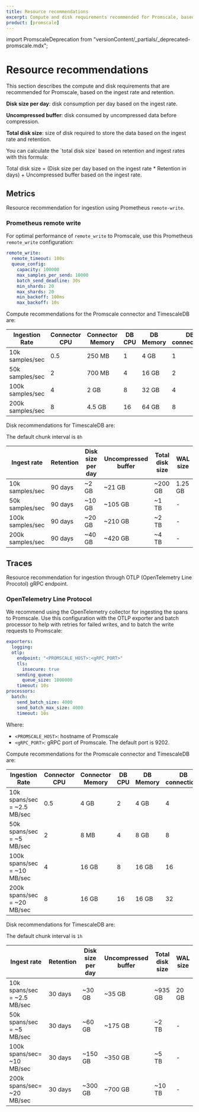 ```yaml
---
title: Resource recommendations
excerpt: Compute and disk requirements recommended for Promscale, based on ingest rate and retention
product: [promscale]
---
```


import PromscaleDeprecation from "versionContent/_partials/_deprecated-promscale.mdx";

# Resource recommendations

<PromscaleDeprecation />

This section describes the compute and disk requirements that are
recommended for Promscale, based on the ingest rate and retention.

**Disk size per day**: disk consumption per day based on the ingest rate.

**Uncompressed buffer**: disk consumed by uncompressed data before compression.

**Total disk size**: size of disk required to store the data based on the ingest rate and retention.

<Highlight type="note">
You can calculate the `total disk size` based on retention and ingest rates with this formula:

Total disk size = (Disk size per day based on the ingest rate * Retention in days) +
Uncompressed buffer based on the ingest rate.
</Highlight>

## Metrics

Resource recommendation for ingestion using Prometheus `remote-write`.

### Prometheus remote write

For optimal performance of `remote_write` to Promscale, use this Prometheus
`remote_write` configuration:

```yaml
remote_write:
  remote_timeout: 100s
  queue_config:
    capacity: 100000
    max_samples_per_send: 10000
    batch_send_deadline: 30s
    min_shards: 20
    max_shards: 20
    min_backoff: 100ms
    max_backoff: 10s
```

Compute recommendations for the Promscale connector and TimescaleDB are:

|Ingestion Rate|Connector CPU|Connector Memory|DB CPU|DB Memory|DB connections|
|-|-|-|-|-|-|
|10k samples/sec|0.5|250 MB|1|4 GB|1|
|50k samples/sec|2|700 MB|4|16 GB|2|
|100k samples/sec|4|2 GB|8|32 GB|4|
|200k samples/sec|8|4.5 GB|16|64 GB|8|

Disk recommendations for TimescaleDB are:

The default chunk interval is `8h`

|Ingest rate|Retention|Disk size per day|Uncompressed buffer|Total disk size|WAL size|
|-|-|-|-|-|-|
|10k samples/sec|90 days|~2 GB|~21 GB|~200 GB|1.25 GB|
|50k samples/sec|90 days|~10 GB|~105 GB|~1 TB|-|
|100k samples/sec|90 days|~20 GB|~210 GB|~2 TB|-|
|200k samples/sec|90 days|~40 GB|~420 GB|~4 TB|-|

## Traces

Resource recommendation for ingestion through OTLP (OpenTelemetry Line Procotol) gRPC endpoint.

### OpenTelemetry Line Protocol

We recommend using the OpenTelemetry collector for ingesting the spans to
Promscale. Use this configuration with the OTLP exporter and batch processor
to help with retries for failed writes, and to batch the write requests to Promscale:

```yaml
exporters:
  logging:
  otlp:
    endpoint: "<PROMSCALE_HOST>:<gRPC_PORT>"
    tls:
      insecure: true
    sending_queue:
      queue_size: 1000000
    timeout: 10s
processors:
  batch:
    send_batch_size: 4000
    send_batch_max_size: 4000
    timeout: 10s
```

Where:

*   `<PROMSCALE_HOST>`: hostname of Promscale
*   `<gRPC_PORT>`: gRPC port of Promscale. The default port is 9202.

Compute recommendations for the Promscale connector and TimescaleDB are:

|Ingestion Rate|Connector CPU|Connector Memory|DB CPU|DB Memory|DB connections|
|-|-|-|-|-|-|
|10k spans/sec = ~2.5 MB/sec|0.5|4 GB|2|4 GB|4|
|50k spans/sec = ~5 MB/sec|2|8 MB|4|8 GB|8|
|100k spans/sec = ~10 MB/sec|4|16 GB|8|16 GB|16|
|200k spans/sec = ~20 MB/sec|8|16 GB|16|16 GB|32|

Disk recommendations for TimescaleDB are:

The default chunk interval is `1h`

|Ingest rate|Retention|Disk size per day|Uncompressed buffer|Total disk size|WAL size|
|-|-|-|-|-|-|
|10k spans/sec = ~2.5 MB/sec|30 days|~30 GB|~35 GB|~935 GB|20 GB|
|50k spans/sec = ~5 MB/sec|30 days|~60 GB|~175 GB|~2 TB|-|
|100k spans/sec= ~10 MB/sec|30 days|~150 GB|~350 GB|~5 TB|-|
|200k spans/sec= ~20 MB/sec|30 days|~300 GB|~700 GB|~10 TB|-|
